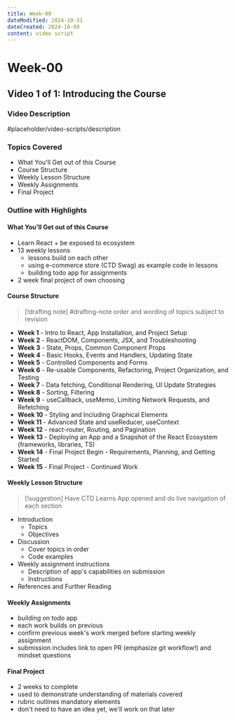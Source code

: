 ```yaml
---
title: Week-00
dateModified: 2024-10-31
dateCreated: 2024-10-09
content: video script
---
```


# Week-00

## Video 1 of 1: Introducing the Course

### Video Description

#placeholder/video-scripts/description

### Topics Covered

- What You'll Get out of this Course
- Course Structure
- Weekly Lesson Structure
- Weekly Assignments
- Final Project

### Outline with Highlights

#### What You'll Get out of this Course

- Learn React + be exposed to ecosystem
- 13 weekly lessons
  - lessons build on each other
  - using e-commerce store (CTD Swag) as example code in lessons
  - building todo app for assignments
- 2 week final project of own choosing

#### Course Structure

> [!drafting note] #drafting-note
> order and wording of topics subject to revision

- **Week 1** - Intro to React, App Installation, and Project Setup
- **Week 2** - ReactDOM, Components, JSX, and Troubleshooting
- **Week 3** - State, Props, Common Component Props
- **Week 4** - Basic Hooks, Events and Handlers, Updating State
- **Week 5** - Controlled Components and Forms
- **Week 6** - Re-usable Components, Refactoring, Project Organization, and Testing
- **Week 7** - Data fetching, Conditional Rendering, UI Update Strategies
- **Week 8** - Sorting, Filtering
- **Week 9** - useCallback, useMemo, Limiting Network Requests, and Refetching
- **Week 10** - Styling and Including Graphical Elements
- **Week 11** - Advanced State and useReducer, useContext
- **Week 12** - react-router, Routing, and Pagination
- **Week 13** - Deploying an App and a Snapshot of the React Ecosystem (frameworks, libraries, TS)
- **Week 14** - Final Project Begin - Requirements, Planning, and Getting Started
- **Week 15** - Final Project - Continued Work

#### Weekly Lesson Structure

> [!suggestion]
> Have CTD Learns App opened and do live navigation of each section

- Introduction
  - Topics
  - Objectives
- Discussion
  - Cover topics in order
  - Code examples
- Weekly assignment instructions
  - Description of app's capabilities on submission
  - Instructions
- References and Further Reading

#### Weekly Assignments

- building on todo app
- each work builds on previous
- confirm previous week's work merged before starting weekly assignment
- submission includes link to open PR (emphasize git workflow!) and mindset questions

#### Final Project

- 2 weeks to complete
- used to demonstrate understanding of materials covered
- rubric outlines mandatory elements
- don't need to have an idea yet, we'll work on that later
